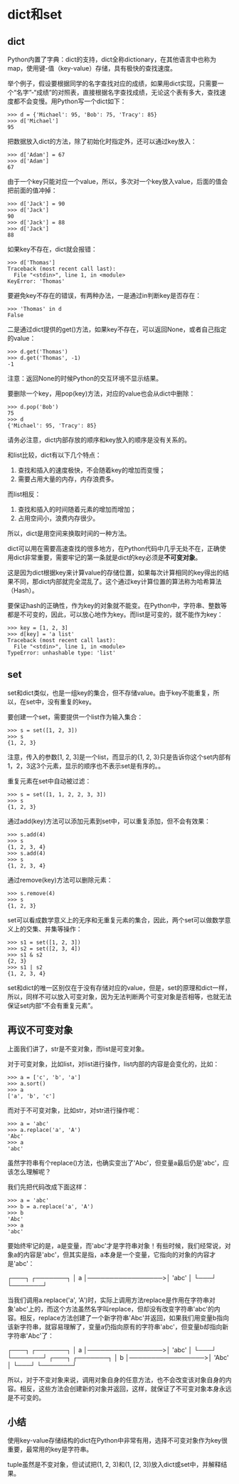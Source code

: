 # dict和set

## dict

Python内置了字典：dict的支持，dict全称dictionary，在其他语言中也称为map，使用键-值（key-value）存储，具有极快的查找速度。

举个例子，假设要根据同学的名字查找对应的成绩，如果用dict实现，只需要一个“名字”-“成绩”的对照表，直接根据名字查找成绩，无论这个表有多大，查找速度都不会变慢。用Python写一个dict如下：
```
>>> d = {'Michael': 95, 'Bob': 75, 'Tracy': 85}
>>> d['Michael']
95
```

把数据放入dict的方法，除了初始化时指定外，还可以通过key放入：
```
>>> d['Adam'] = 67
>>> d['Adam']
67
```

由于一个key只能对应一个value，所以，多次对一个key放入value，后面的值会把前面的值冲掉：
```
>>> d['Jack'] = 90
>>> d['Jack']
90
>>> d['Jack'] = 88
>>> d['Jack']
88
```

如果key不存在，dict就会报错：
```
>>> d['Thomas']
Traceback (most recent call last):
  File "<stdin>", line 1, in <module>
KeyError: 'Thomas'
```

要避免key不存在的错误，有两种办法，一是通过in判断key是否存在：
```
>>> 'Thomas' in d
False
```
二是通过dict提供的get()方法，如果key不存在，可以返回None，或者自己指定的value：
```
>>> d.get('Thomas')
>>> d.get('Thomas', -1)
-1
```
注意：返回None的时候Python的交互环境不显示结果。

要删除一个key，用pop(key)方法，对应的value也会从dict中删除：
```
>>> d.pop('Bob')
75
>>> d
{'Michael': 95, 'Tracy': 85}
```
请务必注意，dict内部存放的顺序和key放入的顺序是没有关系的。

和list比较，dict有以下几个特点：

1. 查找和插入的速度极快，不会随着key的增加而变慢；
2. 需要占用大量的内存，内存浪费多。

而list相反：

1. 查找和插入的时间随着元素的增加而增加；
2. 占用空间小，浪费内存很少。

所以，dict是用空间来换取时间的一种方法。

dict可以用在需要高速查找的很多地方，在Python代码中几乎无处不在，正确使用dict非常重要，需要牢记的第一条就是dict的key必须是**不可变对象**。

这是因为dict根据key来计算value的存储位置，如果每次计算相同的key得出的结果不同，那dict内部就完全混乱了。这个通过key计算位置的算法称为哈希算法（Hash）。

要保证hash的正确性，作为key的对象就不能变。在Python中，字符串、整数等都是不可变的，因此，可以放心地作为key。而list是可变的，就不能作为key：
```
>>> key = [1, 2, 3]
>>> d[key] = 'a list'
Traceback (most recent call last):
  File "<stdin>", line 1, in <module>
TypeError: unhashable type: 'list'
```

## set

set和dict类似，也是一组key的集合，但不存储value。由于key不能重复，所以，在set中，没有重复的key。

要创建一个set，需要提供一个list作为输入集合：
```
>>> s = set([1, 2, 3])
>>> s
{1, 2, 3}
```
注意，传入的参数[1, 2, 3]是一个list，而显示的{1, 2, 3}只是告诉你这个set内部有1，2，3这3个元素，显示的顺序也不表示set是有序的。。

重复元素在set中自动被过滤：
```
>>> s = set([1, 1, 2, 2, 3, 3])
>>> s
{1, 2, 3}
```

通过add(key)方法可以添加元素到set中，可以重复添加，但不会有效果：
```
>>> s.add(4)
>>> s
{1, 2, 3, 4}
>>> s.add(4)
>>> s
{1, 2, 3, 4}
```

通过remove(key)方法可以删除元素：
```
>>> s.remove(4)
>>> s
{1, 2, 3}
```

set可以看成数学意义上的无序和无重复元素的集合，因此，两个set可以做数学意义上的交集、并集等操作：
```
>>> s1 = set([1, 2, 3])
>>> s2 = set([2, 3, 4])
>>> s1 & s2
{2, 3}
>>> s1 | s2
{1, 2, 3, 4}
```

set和dict的唯一区别仅在于没有存储对应的value，但是，set的原理和dict一样，所以，同样不可以放入可变对象，因为无法判断两个可变对象是否相等，也就无法保证set内部“不会有重复元素”。

## 再议不可变对象

上面我们讲了，str是不变对象，而list是可变对象。

对于可变对象，比如list，对list进行操作，list内部的内容是会变化的，比如：
```
>>> a = ['c', 'b', 'a']
>>> a.sort()
>>> a
['a', 'b', 'c']
```

而对于不可变对象，比如str，对str进行操作呢：
```
>>> a = 'abc'
>>> a.replace('a', 'A')
'Abc'
>>> a
'abc'
```

虽然字符串有个replace()方法，也确实变出了'Abc'，但变量a最后仍是'abc'，应该怎么理解呢？

我们先把代码改成下面这样：
```
>>> a = 'abc'
>>> b = a.replace('a', 'A')
>>> b
'Abc'
>>> a
'abc'
```

要始终牢记的是，a是变量，而'abc'才是字符串对象！有些时候，我们经常说，对象a的内容是'abc'，但其实是指，a本身是一个变量，它指向的对象的内容才是'abc'：

┌───┐                  ┌───────┐
│ a │─────────────────>│ 'abc' │
└───┘                  └───────┘

当我们调用a.replace('a', 'A')时，实际上调用方法replace是作用在字符串对象'abc'上的，而这个方法虽然名字叫replace，但却没有改变字符串'abc'的内容。相反，replace方法创建了一个新字符串'Abc'并返回，如果我们用变量b指向该新字符串，就容易理解了，变量a仍指向原有的字符串'abc'，但变量b却指向新字符串'Abc'了：

┌───┐                  ┌───────┐
│ a │─────────────────>│ 'abc' │
└───┘                  └───────┘
┌───┐                  ┌───────┐
│ b │─────────────────>│ 'Abc' │
└───┘                  └───────┘

所以，对于不变对象来说，调用对象自身的任意方法，也不会改变该对象自身的内容。相反，这些方法会创建新的对象并返回，这样，就保证了不可变对象本身永远是不可变的。

## 小结

使用key-value存储结构的dict在Python中非常有用，选择不可变对象作为key很重要，最常用的key是字符串。

tuple虽然是不变对象，但试试把(1, 2, 3)和(1, [2, 3])放入dict或set中，并解释结果。
